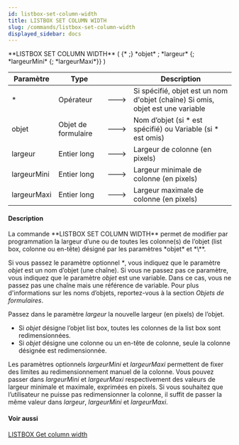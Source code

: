 ```yaml
---
id: listbox-set-column-width
title: LISTBOX SET COLUMN WIDTH
slug: /commands/listbox-set-column-width
displayed_sidebar: docs
---
```


<!--REF #_command_.LISTBOX SET COLUMN WIDTH.Syntax-->**LISTBOX SET COLUMN WIDTH** ( {* ;} *objet* ; *largeur* {; *largeurMini* {; *largeurMaxi*}} )<!-- END REF-->
<!--REF #_command_.LISTBOX SET COLUMN WIDTH.Params-->
| Paramètre | Type |  | Description |
| --- | --- | --- | --- |
| * | Opérateur | &#x1F852; | Si spécifié, objet est un nom d'objet (chaîne) Si omis, objet est une variable |
| objet | Objet de formulaire | &#x1F852; | Nom d’objet (si * est spécifié) ou Variable (si * est omis) |
| largeur | Entier long | &#x1F852; | Largeur de colonne (en pixels) |
| largeurMini | Entier long | &#x1F852; | Largeur minimale de colonne (en pixels) |
| largeurMaxi | Entier long | &#x1F852; | Largeur maximale de colonne (en pixels) |

<!-- END REF-->

#### Description 

<!--REF #_command_.LISTBOX SET COLUMN WIDTH.Summary-->La commande **LISTBOX SET COLUMN WIDTH** permet de modifier par programmation la largeur d’une ou de toutes les colonne(s) de l’objet (list box, colonne ou en-tête) désigné par les paramètres *objet* et *\**.<!-- END REF-->

Si vous passez le paramètre optionnel *\**, vous indiquez que le paramètre *objet* est un nom d’objet (une chaîne). Si vous ne passez pas ce paramètre, vous indiquez que le paramètre *objet* est une variable. Dans ce cas, vous ne passez pas une chaîne mais une référence de variable. Pour plus d'informations sur les noms d’objets, reportez-vous à la section *Objets de formulaires*. 

Passez dans le paramètre *largeur* la nouvelle largeur (en pixels) de l’objet. 

* Si *objet* désigne l’objet list box, toutes les colonnes de la list box sont redimensionnées.
* Si *objet* désigne une colonne ou un en-tête de colonne, seule la colonne désignée est redimensionnée.

Les paramètres optionnels *largeurMini* et *largeurMaxi* permettent de fixer des limites au redimensionnement manuel de la colonne. Vous pouvez passer dans *largeurMini* et *largeurMaxi* respectivement des valeurs de largeur minimale et maximale, exprimées en pixels. Si vous souhaitez que l’utilisateur ne puisse pas redimensionner la colonne, il suffit de passer la même valeur dans *largeur*, *largeurMini* et *largeurMaxi*.

#### Voir aussi 

[LISTBOX Get column width](listbox-get-column-width.md)  